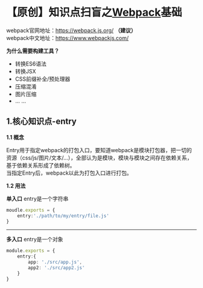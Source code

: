 # 【原创】知识点扫盲之[Webpack](https://webpack.js.org/)基础

webpack官网地址：https://webpack.js.org/ **（建议）** \
webpack中文地址：https://www.webpackjs.com/ 

**为什么需要构建工具？**
- 转换ES6语法
- 转换JSX
- CSS前缀补全/预处理器
- 压缩混淆
- 图片压缩
- ... ... 


## 1.核心知识点-entry

**1.1 概念** 

Entry用于指定webpack的打包入口，要知道webpack是模块打包器，把一切的资源（css/js/图片/文本/...），全部认为是模块，模块与模块之间存在依赖关系，基于依赖关系形成了依赖树。\
当指定Entry后，webpack以此为打包入口进行打包。

**1.2 用法** 

**单入口** entry是一个字符串

```TypeScript
moudle.exports = {
    entry:'./path/to/my/entry/file.js'
}
```
******

**多入口** entry是一个对象

```TypeScript
module.exports = {
    entry:{
        app: './src/app.js',
        app2: './src/app2.js'
    }
}
```


